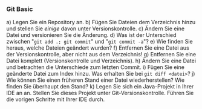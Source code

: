 ### Git Basic

a)  Legen Sie ein Repository an.
b)  Fügen Sie Dateien dem Verzeichnis hinzu und stellen Sie *einige* davon
    unter Versionskontrolle.
c)  Ändern Sie eine Datei und versionieren Sie die Änderung.
d)  Was ist der Unterschied zwischen "`git add .; git commit`" und
     "`git commit -a`"?
e)  Wie finden Sie heraus, welche Dateien geändert wurden?
f)  Entfernen Sie eine Datei aus der Versionskontrolle, aber nicht aus dem
    Verzeichnis!
g)  Entfernen Sie eine Datei komplett (Versionskontrolle und Verzeichnis).
h)  Ändern Sie eine Datei und betrachten die Unterschiede zum letzten Commit.
i)  Fügen Sie eine geänderte Datei zum Index hinzu. Was erhalten Sie bei
    `git diff <datei>`?
j)  Wie können Sie einen früheren Stand einer Datei wiederherstellen? Wie
    finden Sie überhaupt den Stand?
k)  Legen Sie sich ein Java-Projekt in Ihrer IDE an an. Stellen Sie dieses
    Projekt unter Git-Versionskontrolle. Führen Sie die vorigen Schritte mit
    Ihrer IDE durch.

